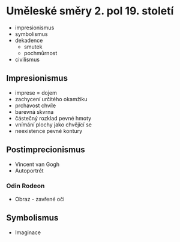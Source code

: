 # Uměleské směry 2. pol 19. století

- impresionismus
- symbolismus
- dekadence
  - smutek
  - pochmůrnost
- civilismus

## Impresionismus

- imprese = dojem
- zachycení určitého okamžiku
- prchavost chvíle
- barevná skvrna
- částečný rozklad pevné hmoty
- vnímání plochy jako chvějící se
- neexistence pevné kontury

## Postimprecionismus

- Vincent van Gogh
- Autoportrét

### Odin Rodeon

- Obraz - zavřené oči

## Symbolismus

- Imaginace

